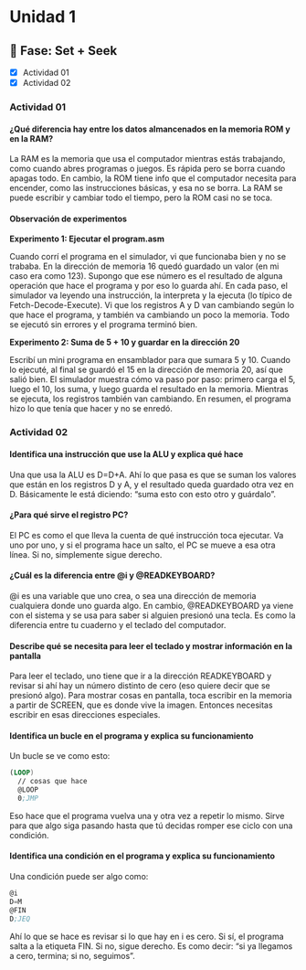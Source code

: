 # Unidad 1

## 🔎 Fase: Set + Seek

- [x] Actividad 01
- [x] Actividad 02
      
### Actividad 01

#### ¿Qué diferencia hay entre los datos almancenados en la memoria ROM y en la RAM?

La RAM es la memoria que usa el computador mientras estás trabajando, como cuando abres programas o juegos. Es rápida pero se borra cuando apagas todo. En cambio, la ROM tiene info que el computador necesita para encender, como las instrucciones básicas, y esa no se borra. La RAM se puede escribir y cambiar todo el tiempo, pero la ROM casi no se toca.

#### Observación de experimentos

**Experimento 1: Ejecutar el program.asm**

Cuando corrí el programa en el simulador, vi que funcionaba bien y no se trababa. En la dirección de memoria 16 quedó guardado un valor (en mi caso era como 123). Supongo que ese número es el resultado de alguna operación que hace el programa y por eso lo guarda ahí. En cada paso, el simulador va leyendo una instrucción, la interpreta y la ejecuta (lo típico de Fetch-Decode-Execute). Vi que los registros A y D van cambiando según lo que hace el programa, y también va cambiando un poco la memoria. Todo se ejecutó sin errores y el programa terminó bien.

**Experimento 2: Suma de 5 + 10 y guardar en la dirección 20**

Escribí un mini programa en ensamblador para que sumara 5 y 10. Cuando lo ejecuté, al final se guardó el 15 en la dirección de memoria 20, así que salió bien. El simulador muestra cómo va paso por paso: primero carga el 5, luego el 10, los suma, y luego guarda el resultado en la memoria. Mientras se ejecuta, los registros también van cambiando. En resumen, el programa hizo lo que tenía que hacer y no se enredó.

### Actividad 02

#### Identifica una instrucción que use la ALU y explica qué hace

Una que usa la ALU es D=D+A. Ahí lo que pasa es que se suman los valores que están en los registros D y A, y el resultado queda guardado otra vez en D. Básicamente le está diciendo: “suma esto con esto otro y guárdalo”.

#### ¿Para qué sirve el registro PC?

El PC es como el que lleva la cuenta de qué instrucción toca ejecutar. Va uno por uno, y si el programa hace un salto, el PC se mueve a esa otra línea. Si no, simplemente sigue derecho.

#### ¿Cuál es la diferencia entre @i y @READKEYBOARD?

@i es una variable que uno crea, o sea una dirección de memoria cualquiera donde uno guarda algo. En cambio, @READKEYBOARD ya viene con el sistema y se usa para saber si alguien presionó una tecla. Es como la diferencia entre tu cuaderno y el teclado del computador.

#### Describe qué se necesita para leer el teclado y mostrar información en la pantalla

Para leer el teclado, uno tiene que ir a la dirección READKEYBOARD y revisar si ahí hay un número distinto de cero (eso quiere decir que se presionó algo). Para mostrar cosas en pantalla, toca escribir en la memoria a partir de SCREEN, que es donde vive la imagen. Entonces necesitas escribir en esas direcciones especiales.

#### Identifica un bucle en el programa y explica su funcionamiento

Un bucle se ve como esto:

``` asm
(LOOP)
  // cosas que hace
  @LOOP
  0;JMP
```


Eso hace que el programa vuelva una y otra vez a repetir lo mismo. Sirve para que algo siga pasando hasta que tú decidas romper ese ciclo con una condición.

#### Identifica una condición en el programa y explica su funcionamiento

Una condición puede ser algo como:

``` asm
@i
D=M
@FIN
D;JEQ
```

Ahí lo que se hace es revisar si lo que hay en i es cero. Si sí, el programa salta a la etiqueta FIN. Si no, sigue derecho. Es como decir: “si ya llegamos a cero, termina; si no, seguimos”.


  
